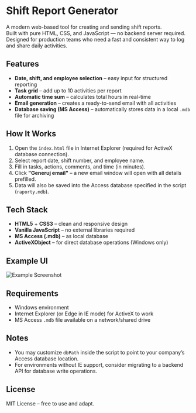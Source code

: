 # Shift Report Generator

A modern web-based tool for creating and sending shift reports.  
Built with pure HTML, CSS, and JavaScript — no backend server required.  
Designed for production teams who need a fast and consistent way to log and share daily activities.

## Features
- **Date, shift, and employee selection** – easy input for structured reporting  
- **Task grid** – add up to 10 activities per report  
- **Automatic time sum** – calculates total hours in real-time  
- **Email generation** – creates a ready-to-send email with all activities  
- **Database saving (MS Access)** – automatically stores data in a local `.mdb` file for archiving  

## How It Works
1. Open the `index.html` file in Internet Explorer (required for ActiveX database connection).  
2. Select report date, shift number, and employee name.  
3. Fill in tasks, actions, comments, and time (in minutes).  
4. Click **"Generuj email"** – a new email window will open with all details prefilled.  
5. Data will also be saved into the Access database specified in the script (`raporty.mdb`).  

## Tech Stack
- **HTML5** + **CSS3** – clean and responsive design
- **Vanilla JavaScript** – no external libraries required
- **MS Access (.mdb)** – as local database
- **ActiveXObject** – for direct database operations (Windows only)

## Example UI
![Example Screenshot](docs/example-ui.png) <!-- możesz dodać screenshot do repozytorium -->

## Requirements
- Windows environment
- Internet Explorer (or Edge in IE mode) for ActiveX to work
- MS Access `.mdb` file available on a network/shared drive

## Notes
- You may customize `dbPath` inside the script to point to your company’s Access database location.
- For environments without IE support, consider migrating to a backend API for database write operations.

## License
MIT License – free to use and adapt.
